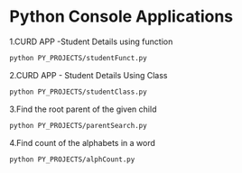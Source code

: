 # Python Console Applications
1.CURD APP -Student Details using function
```bash
python PY_PROJECTS/studentFunct.py
```
2.CURD APP - Student Details Using Class
```bash
python PY_PROJECTS/studentClass.py
```
3.Find the root parent of the given child
```bash
python PY_PROJECTS/parentSearch.py
```
4.Find count of the alphabets in a word
```bash
python PY_PROJECTS/alphCount.py
```
